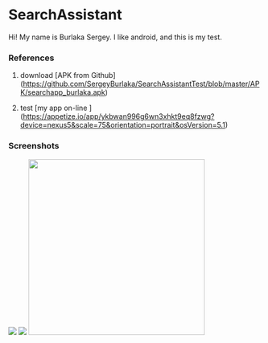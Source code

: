 # SearchAssistant
Hi! My name is Burlaka Sergey. I like android, and this is my test.
  
###  References

1. download [APK from Github] (https://github.com/SergeyBurlaka/SearchAssistantTest/blob/master/APK/searchapp_burlaka.apk) 

2. test [my app on-line ] (https://appetize.io/app/ykbwan996g6wn3xhkt9eq8fzwg?device=nexus5&scale=75&orientation=portrait&osVersion=5.1) 

### Screenshots

<img src="https://github.com/SergeyBurlaka/SearchAssistantTest/blob/master/ART/Capture_20170303_114033.png" >

<img src="https://github.com/SergeyBurlaka/SearchAssistantTest/blob/master/ART/Capture_20170303_114112.png" >

<img src="https://github.com/SergeyBurlaka/SearchAssistantTest/blob/master/ART/2017-03-03%2010-49-51%20Screenshot.jpg" width="350"   >
